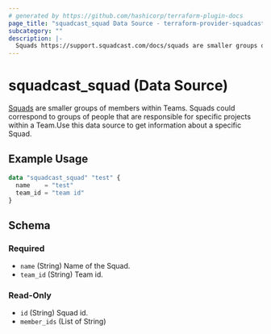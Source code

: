 ```yaml
---
# generated by https://github.com/hashicorp/terraform-plugin-docs
page_title: "squadcast_squad Data Source - terraform-provider-squadcast"
subcategory: ""
description: |-
  Squads https://support.squadcast.com/docs/squads are smaller groups of members within Teams. Squads could correspond to groups of people that are responsible for specific projects within a Team.Use this data source to get information about a specific Squad.
---
```


# squadcast_squad (Data Source)

[Squads](https://support.squadcast.com/docs/squads) are smaller groups of members within Teams. Squads could correspond to groups of people that are responsible for specific projects within a Team.Use this data source to get information about a specific Squad.

## Example Usage

```terraform
data "squadcast_squad" "test" {
  name    = "test"
  team_id = "team id"
}
```

<!-- schema generated by tfplugindocs -->
## Schema

### Required

- `name` (String) Name of the Squad.
- `team_id` (String) Team id.

### Read-Only

- `id` (String) Squad id.
- `member_ids` (List of String)

